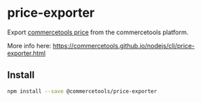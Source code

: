 # price-exporter

Export [commercetools price](https://dev.commercetools.com/http-api-projects-products.html#price) from the commercetools platform.

More info here: https://commercetools.github.io/nodejs/cli/price-exporter.html

## Install

```bash
npm install --save @commercetools/price-exporter
```
